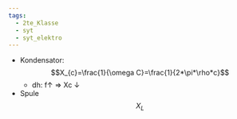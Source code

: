 ```yaml
---
tags:
  - 2te_Klasse
  - syt
  - syt_elektro
---
```

- Kondensator: $$X_{c}=\frac{1}{\omega C}=\frac{1}{2*\pi*\rho*c}$$
	- dh: f↑ ⇒ Xc ↓
- Spule $$X_{L}$$ 